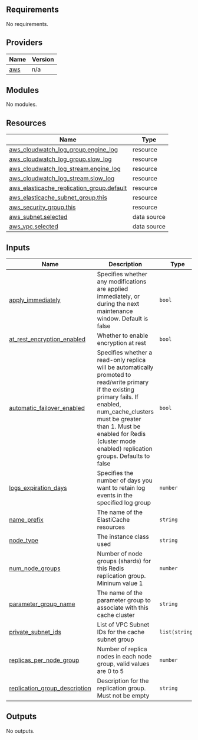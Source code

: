 <!-- BEGIN_TF_DOCS -->
## Requirements

No requirements.

## Providers

| Name | Version |
|------|---------|
| <a name="provider_aws"></a> [aws](#provider\_aws) | n/a |

## Modules

No modules.

## Resources

| Name | Type |
|------|------|
| [aws_cloudwatch_log_group.engine_log](https://registry.terraform.io/providers/hashicorp/aws/latest/docs/resources/cloudwatch_log_group) | resource |
| [aws_cloudwatch_log_group.slow_log](https://registry.terraform.io/providers/hashicorp/aws/latest/docs/resources/cloudwatch_log_group) | resource |
| [aws_cloudwatch_log_stream.engine_log](https://registry.terraform.io/providers/hashicorp/aws/latest/docs/resources/cloudwatch_log_stream) | resource |
| [aws_cloudwatch_log_stream.slow_log](https://registry.terraform.io/providers/hashicorp/aws/latest/docs/resources/cloudwatch_log_stream) | resource |
| [aws_elasticache_replication_group.default](https://registry.terraform.io/providers/hashicorp/aws/latest/docs/resources/elasticache_replication_group) | resource |
| [aws_elasticache_subnet_group.this](https://registry.terraform.io/providers/hashicorp/aws/latest/docs/resources/elasticache_subnet_group) | resource |
| [aws_security_group.this](https://registry.terraform.io/providers/hashicorp/aws/latest/docs/resources/security_group) | resource |
| [aws_subnet.selected](https://registry.terraform.io/providers/hashicorp/aws/latest/docs/data-sources/subnet) | data source |
| [aws_vpc.selected](https://registry.terraform.io/providers/hashicorp/aws/latest/docs/data-sources/vpc) | data source |

## Inputs

| Name | Description | Type | Default | Required |
|------|-------------|------|---------|:--------:|
| <a name="input_apply_immediately"></a> [apply\_immediately](#input\_apply\_immediately) | Specifies whether any modifications are applied immediately, or during the next maintenance window. Default is false | `bool` | `true` | no |
| <a name="input_at_rest_encryption_enabled"></a> [at\_rest\_encryption\_enabled](#input\_at\_rest\_encryption\_enabled) | Whether to enable encryption at rest | `bool` | `true` | no |
| <a name="input_automatic_failover_enabled"></a> [automatic\_failover\_enabled](#input\_automatic\_failover\_enabled) | Specifies whether a read-only replica will be automatically promoted to read/write primary if the existing primary fails. If enabled, num\_cache\_clusters must be greater than 1. Must be enabled for Redis (cluster mode enabled) replication groups. Defaults to false | `bool` | `true` | no |
| <a name="input_logs_expiration_days"></a> [logs\_expiration\_days](#input\_logs\_expiration\_days) | Specifies the number of days you want to retain log events in the specified log group | `number` | `7` | no |
| <a name="input_name_prefix"></a> [name\_prefix](#input\_name\_prefix) | The name of the ElastiCache resources | `string` | n/a | yes |
| <a name="input_node_type"></a> [node\_type](#input\_node\_type) | The instance class used | `string` | `"cache.t2.small"` | no |
| <a name="input_num_node_groups"></a> [num\_node\_groups](#input\_num\_node\_groups) | Number of node groups (shards) for this Redis replication group. Mininum value 1 | `number` | `1` | no |
| <a name="input_parameter_group_name"></a> [parameter\_group\_name](#input\_parameter\_group\_name) | The name of the parameter group to associate with this cache cluster | `string` | `"default.redis7.cluster.on"` | no |
| <a name="input_private_subnet_ids"></a> [private\_subnet\_ids](#input\_private\_subnet\_ids) | List of VPC Subnet IDs for the cache subnet group | `list(string)` | n/a | yes |
| <a name="input_replicas_per_node_group"></a> [replicas\_per\_node\_group](#input\_replicas\_per\_node\_group) | Number of replica nodes in each node group, valid values are 0 to 5 | `number` | `1` | no |
| <a name="input_replication_group_description"></a> [replication\_group\_description](#input\_replication\_group\_description) | Description for the replication group. Must not be empty | `string` | n/a | yes |

## Outputs

No outputs.
<!-- END_TF_DOCS -->